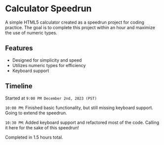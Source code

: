 # Calculator Speedrun

A simple HTML5 calculator created as a speedrun project for coding practice. The goal is to complete this project within an hour and maximize the use of numeric types.

## Features

- Designed for simplicity and speed
- Utilizes numeric types for efficiency
- Keyboard support

## Timeline

Started at `9:00 PM December 2nd, 2023 (PST)`

`10:00 PM`: 
Finished basic functionality, but still missing keyboard support. Going to extend the speedrun.

`10:30 PM`:
Added keyboard support and refactored most of the code. Calling it here for the sake of this speedrun!

Completed in 1.5 hours total.
